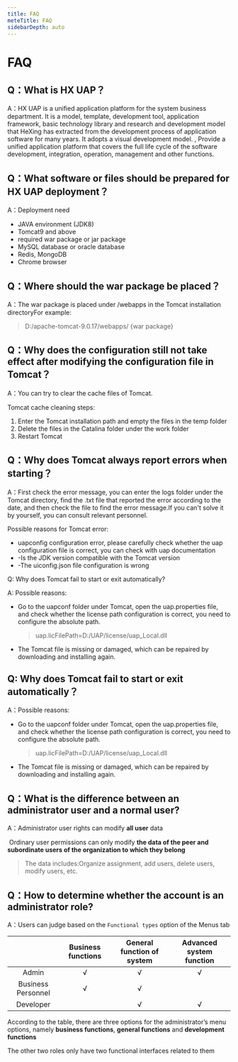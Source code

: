 ```yaml
---
title: FAQ
meteTitle: FAQ
sidebarDepth: auto
---
```




# FAQ



## Q：What is HX UAP？

A：HX UAP is a unified application platform for the system business department. It is a model, template, development tool, application framework, basic technology library and research and development model that HeXing has extracted from the development process of application software for many years. It adopts a visual development model. , Provide a unified application platform that covers the full life cycle of the software development, integration, operation, management and other functions.

## Q：What software or files should be prepared for HX UAP deployment？

A：Deployment need

- JAVA environment (JDK8)
- Tomcat9 and above
-  required war package or jar package
- MySQL database or oracle database
- Redis, MongoDB 
- Chrome browser



## Q：Where should the war package be placed？

A：The war package is placed under /webapps in the Tomcat installation directoryFor example:

> D:/apache-tomcat-9.0.17/webapps/ {war package}



## Q：Why does the configuration still not take effect after modifying the configuration file in Tomcat？

A：You can try to clear the cache files of Tomcat.

Tomcat cache cleaning steps:

1. Enter the Tomcat installation path and empty the files in the temp folder
2. Delete the files in the Catalina folder under the work folder
3. Restart Tomcat



## Q：Why does Tomcat always report errors when starting？

A：First check the error message, you can enter the logs folder under the Tomcat directory, find the .txt file that reported the error according to the date, and then check the file to find the error message.If you can't solve it by yourself, you can consult relevant personnel.

Possible reasons for Tomcat error:

- uapconfig configuration error, please carefully check whether the uap configuration file is correct, you can check with uap documentation
- -Is the JDK version compatible with the Tomcat version
- -The uiconfig.json file configuration is wrong



Q: Why does Tomcat fail to start or exit automatically?

A: Possible reasons:

- Go to the uapconf folder under Tomcat, open the uap.properties file, and check whether the license path configuration is correct, you need to configure the absolute path.    

  > uap.licFilePath=D:/UAP/license/uap_Local.dll


- The Tomcat file is missing or damaged, which can be repaired by downloading and installing again.



## Q: Why does Tomcat fail to start or exit automatically？

A：Possible reasons:

- Go to the uapconf folder under Tomcat, open the uap.properties file, and check whether the license path configuration is correct, you need to configure the absolute path.   

  > uap.licFilePath=D:/UAP/license/uap_Local.dll

- The Tomcat file is missing or damaged, which can be repaired by downloading and installing again.



## Q：What is the difference between an administrator user and a normal user?

A：Administrator user rights can modify **all user** data 

​      Ordinary user permissions can only modify **the data of the peer and subordinate users of the organization to which they belong** 

> The data includes:Organize assignment, add users, delete users, modify users, etc.



## Q：How to determine whether the account is an administrator role?

A：Users can judge based on the `Functional types` option of the Menus tab

|                    | Business functions | General function of system | Advanced system function |
| :----------------: | :----------------: | :------------------------: | :----------------------: |
|       Admin        |         √          |             √              |            √             |
| Business Personnel |         √          |             √              |                          |
|     Developer      |                    |             √              |            √             |

According to the table, there are three options for the administrator’s menu options, namely **business functions**, **general functions** and **development functions**

The other two roles only have two functional interfaces related to them